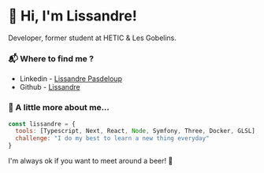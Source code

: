 # 🤙 Hi, I'm Lissandre!
Developer, former student at HETIC & Les Gobelins.

### 📬 Where to find me ?
- Linkedin - [Lissandre Pasdeloup](https://www.linkedin.com/in/lissandrepasdeloup)
- Github - [Lissandre](https://github.com/Lissandre)

### 🧠 A little more about me...  

```javascript
const lissandre = {
  tools: [Typescript, Next, React, Node, Symfony, Three, Docker, GLSL],
  challenge: "I do my best to learn a new thing everyday"
}
```

I'm always ok if you want to meet around a beer! 🍺
